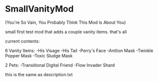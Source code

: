 # SmallVanityMod
(You're So Vain, You Probably Think This Mod Is About You)

small first test mod that adds a couple vanity items. that's all

current contents:

6 Vanity Items:
-His Visage
-His Tail
-Perry's Face
-Antlion Mask
-Twinkle Popper Mask
-Toxic Sludge Mask

2 Pets:
-Transitional Digital Friend
-Flow Invader Shard

this is the same as description.txt
